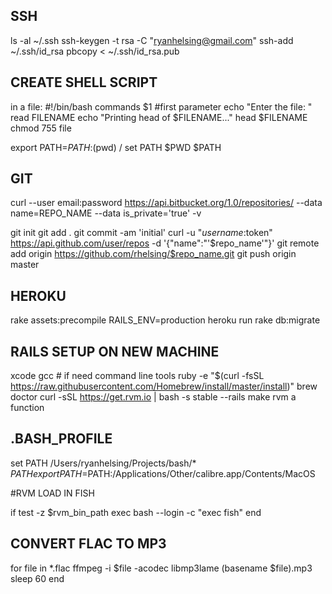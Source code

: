 
## SSH

ls -al ~/.ssh
ssh-keygen -t rsa -C "ryanhelsing@gmail.com"
ssh-add ~/.ssh/id_rsa
pbcopy < ~/.ssh/id_rsa.pub

## CREATE SHELL SCRIPT

in a file:
	#!/bin/bash
	commands $1 #first parameter
	echo "Enter the file: "
	read FILENAME
	echo "Printing head of $FILENAME..."
	head $FILENAME
chmod 755 file

export PATH=$PATH:$(pwd) / set PATH $PWD $PATH

## GIT

curl --user email:password https://api.bitbucket.org/1.0/repositories/ --data name=REPO_NAME --data is_private='true' -v

git init
git add .
git commit -am 'initial'
curl -u "$username:$token" https://api.github.com/user/repos -d '{"name":"'$repo_name'"}'
git remote add origin https://github.com/rhelsing/$repo_name.git
git push origin master

## HEROKU

rake assets:precompile RAILS_ENV=production
heroku run rake db:migrate

## RAILS SETUP ON NEW MACHINE

xcode
gcc # if need command line tools
ruby -e "$(curl -fsSL https://raw.githubusercontent.com/Homebrew/install/master/install)"
brew doctor
curl -sSL https://get.rvm.io | bash -s stable --rails
make rvm a function

## .BASH_PROFILE

set PATH /Users/ryanhelsing/Projects/bash/* $PATH
export PATH=$PATH:/Applications/Other/calibre.app/Contents/MacOS

#RVM LOAD IN FISH

if test -z $rvm_bin_path
  exec bash --login -c "exec fish"
end

## CONVERT FLAC TO MP3

for file in *.flac
      ffmpeg -i $file -acodec libmp3lame (basename $file).mp3
      sleep 60
end

